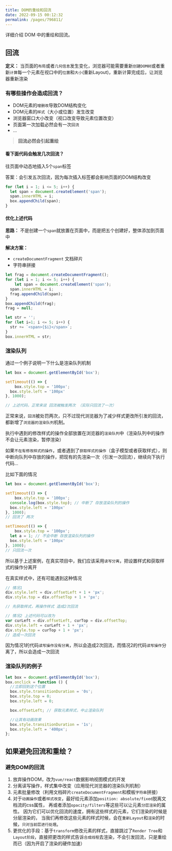 ```yaml
---
title: DOM的重绘和回流
date: 2022-09-15 00:12:32
permalink: /pages/796811/
---
```


详细介绍 DOM 中的重绘和回流。

<!-- more -->

## 回流

**定义：** 当页面的`布局`或者`几何信息`发生变化，浏览器可能需要重新`创建DOM树`或者重新`计算`每一个元素在视口中的`位置`和`大小`(重新Layout)，重新计算完成后，让浏览器重新渲染

### 有哪些操作会造成回流？

- DOM元素的`增删改`导致DOM结构变化
- DOM元素的`样式`（大小或位置）发生改变
- 浏览器窗口大小改变（视口改变导致元素位置改变）
- 页面第一次加载必然会有一次`回流`
- ...

> **回流必然会引起重绘**

#### 看下面代码会触发几次回流？

往页面中动态地插入5个`span`标签

答案：会引发五次回流，因为每次插入标签都会影响页面的DOM结构改变

```js
for (let i = 1; i <= 5; i++) {
  let span = document.createElement('span');
  span.innerHTML = i;
  box.appendChild(span);
} 
```

#### 优化上述代码

**思路：** 不是创建一个`span`就放置在页面中，而是把五个创建好，整体添加到页面中

**解决方案：**

- `createDocumentFragment` 文档碎片
- 字符串拼接

```js
let frag = document.createDocumentFragment();
for (let i = 1; i <= 5; i++) {
	let span = document.createElement('span');
  span.innerHTML = i;
  frag.appendChild(span);
}
box.appendChild(frag);
frag = null;
```

```js
let str = '';
for (let i=1; i <= 5; i++) {
  str += `<span>{$i}</span>`;
}
box.innerHTML = str;
```

### 渲染队列

通过一个例子说明一下什么是渲染队列机制

```js
let box = document.getElementById('box');

setTimeout(() => {
	box.style.top = '100px';
  box.style.left = '100px'
}, 1000);

// 上述代码，正常来说 回流被触发两次 （实际只回流了一次）
```

正常来说，`回流`被处罚两次，只不过现代浏览器为了减少样式更改所引发的回流，都新增了`浏览器的渲染队列`机制。

执行中遇到的修改样式的操作全部放置在浏览器的`渲染队列`中（渲染队列中的操作不会让元素渲染，暂停渲染）

如果`不在有修改样式的操作`，或者遇到了`获取样式的操作`（盒子模型或者获取样式），则中断向队列中存放的操作，把现有的先渲染一次（引发一次回流），继续向下执行代码...

比如下面的情况

```js
let box = document.getElementById('box');

setTimeout(() => {
	box.style.top = '100px';
  console.log(box.style.top); // 中断了 存放渲染队列的操作
  box.style.left = '100px'
}, 1000);
// 回流了 两次

setTimeout(() => {
	box.style.top = '100px';
  let a = 1; // 不会中断 存放渲染队列的操作
  box.style.left = '100px'
}, 1000);
// 只回流一次
```

所以基于上述案例，在真实项目中，我们应该采用`读写分离`，把设置样式和获取样式的操作分离开

在真实样式中，还有可能遇到这种情况

```js
// 情况1
div.style.left = div.offsetLeft + 1 + 'px';
div.style.top = div.offsetTop + 1 + 'px';

// 先获取样式，再操作样式 造成2次回流

// 情况2 上述代码可以改为
var curLeft = div.offsetLeft, curTop = div.offsetTop;
div.style.left = curLeft + 1 + 'px';
div.style.top = curTop + 1 + 'px';
// 造成一次回流
```

因为情况1的代码`读写操作没有分离`，所以会造成2次回流，而情况2的代码`读写操作`分离了，所以会造成一次回流

### 渲染队列的例子

```js
let box = document.getElementById('box');
box.onclick = function () {
  //立即回到这个位置
  box.style.transitionDuration = '0s';
  box.style.top = 0;
  box.style.left = 0;

  box.offsetLeft; // 获取元素样式，中止渲染队列

  //让其有动画效果
  box.style.transitionDuration = '1s';
  box.style.left = '400px';
};
```

## 如果避免回流和重绘？

### 避免DOM的回流

1. 放弃操作DOM，改为`vue/react`数据影响视图模式的开发
2. 分离读写操作，样式集中改变（应用现代浏览器的渲染队列机制）
3. 元素批量修改（利用文档碎片`createDocumentFragment`和模板`字符串`拼接）
4. 对于`动画操作`或者`样式改变`，最好给元素添加`position: absolute/fixed`脱离文档流的css属性，
   再或者添加`opacity/filters`等这些可以让元素`分层渲染`的属性。
   因为它们可以优化回流的速度，拥有这些样式的元素，它们渲染的时候是分层渲染的，
   当我们再修改这些元素的样式时候，会在`重新Layout`和`渲染`的时候，`只对当前层进行处理`。
5. 更优化的手段：基于`transform`修改元素的样式，直接跳过了`Render Tree`和`Layout阶段`，直接把更改的样式告诉`合成线程`去渲染，不会引发回流，只是重绘而已（因为开启了渲染的硬件加速）
